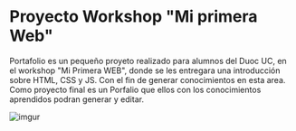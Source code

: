 # Proyecto Workshop "Mi primera Web"
Portafolio es un pequeño proyeto realizado para alumnos del Duoc UC, en el workshop "Mi Primera WEB", donde se les entregara una introducción sobre HTML, CSS y JS. Con el fin de generar conocimientos en esta area. Como proyecto final es un Porfalio que ellos con los conocimientos aprendidos podran generar y editar. 

![imgur](https://i.imgur.com/lNnHRC1.png)
